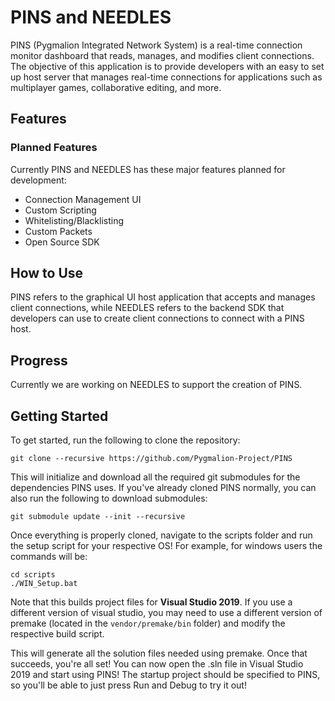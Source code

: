 # PINS and NEEDLES
PINS (Pygmalion Integrated Network System) is a real-time connection monitor dashboard that reads, manages, and modifies client connections. 
The objective of this application is to provide developers with an easy to set up host server that manages real-time connections for 
applications such as multiplayer games, collaborative editing, and more. 

## Features

### Planned Features

Currently PINS and NEEDLES has these major features planned for development:
- Connection Management UI
- Custom Scripting
- Whitelisting/Blacklisting
- Custom Packets
- Open Source SDK

## How to Use
PINS refers to the graphical UI host application that accepts and manages client connections, while NEEDLES refers to the backend SDK that developers
can use to create client connections to connect with a PINS host.

## Progress
Currently we are working on NEEDLES to support the creation of PINS. 

## Getting Started
To get started, run the following to clone the repository:

```
git clone --recursive https://github.com/Pygmalion-Project/PINS
```

This will initialize and download all the required git submodules for the dependencies PINS uses. If you've already
cloned PINS normally, you can also run the following to download submodules:

```
git submodule update --init --recursive
```

Once everything is properly cloned, navigate to the scripts folder and run the setup script for your respective OS! For example,
for windows users the commands will be:

```
cd scripts
./WIN_Setup.bat
```

Note that this builds project files for **Visual Studio 2019**. If you use a different version of visual studio, you may need to use a different version of premake
(located in the `vendor/premake/bin` folder) and modify the respective build script. 

This will generate all the solution files needed using premake. Once that succeeds, you're all set! You can now open the .sln file in Visual Studio 2019 and start 
using PINS! The startup project should be specified to PINS, so you'll be able to just press Run and Debug to try it out!
